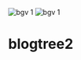 ![bgv 1](https://github.com/user-attachments/assets/d08809fc-d087-44ee-ac00-0ba95623f55c)
![bgv 1](https://github.com/user-attachments/assets/d08809fc-d087-44ee-ac00-0ba95623f55c)
# blogtree2
